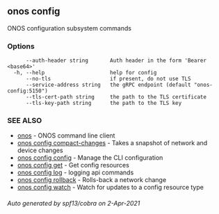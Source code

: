 ## onos config

ONOS configuration subsystem commands

### Options

```
      --auth-header string       Auth header in the form 'Bearer <base64>'
  -h, --help                     help for config
      --no-tls                   if present, do not use TLS
      --service-address string   the gRPC endpoint (default "onos-config:5150")
      --tls-cert-path string     the path to the TLS certificate
      --tls-key-path string      the path to the TLS key
```

### SEE ALSO

* [onos](onos.md)	 - ONOS command line client
* [onos config compact-changes](onos_config_compact-changes.md)	 - Takes a snapshot of network and device changes
* [onos config config](onos_config_config.md)	 - Manage the CLI configuration
* [onos config get](onos_config_get.md)	 - Get config resources
* [onos config log](onos_config_log.md)	 - logging api commands
* [onos config rollback](onos_config_rollback.md)	 - Rolls-back a network change
* [onos config watch](onos_config_watch.md)	 - Watch for updates to a config resource type

###### Auto generated by spf13/cobra on 2-Apr-2021
